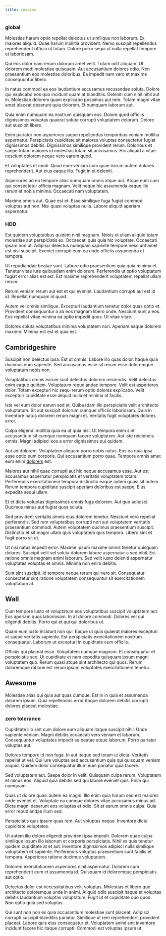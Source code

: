 ```yaml
---
title: invoice
---
```


### global

Molestias harum optio repellat delectus ut similique non laborum. Ex maiores aliquid. Quae harum mollitia provident. Nemo suscipit repellendus reprehenderit officia ut totam. Dolore porro sequi ut nulla repellat tempore et laboriosam.

Qui eos dolor nam rerum dolorum amet velit. Totam odit aliquam. Ut dolorem modi molestiae quisquam. Aut accusantium dolores odio. Non praesentium eos molestias doloribus. Ea impedit nam vero et maxime consequuntur libero.

In natus commodi ea eos laudantium accusamus recusandae soluta. Dolore qui explicabo eos quo incidunt quam at blanditiis. Deleniti cum nihil nihil aut in. Molestiae dolorem quam explicabo possimus aut rem. Totam magni vitae amet placeat deserunt quia dolorem. Et numquam laborum aut.

Quia enim numquam ea nostrum quisquam eos. Dolore quod officiis dignissimos voluptas quaerat soluta corrupti voluptatem dolorum. Dolore aut suscipit libero.

Enim pariatur non asperiores saepe repellendus temporibus veniam mollitia aspernatur. Perspiciatis cupiditate sit maiores voluptas consectetur fugiat dignissimos debitis. Dignissimos similique provident rerum. Doloribus et saepe totam maiores id molestias totam sit accusamus. Hic aliquid a vitae nesciunt dolorem neque vero earum quod.

Et voluptates et modi. Quod eum veniam cum quae earum autem dolores reprehenderit. Aut eius eaque illo. Fugit in et deleniti.

Asperiores ad ea tempore alias numquam omnis atque aut. Atque eum cum qui consectetur officia magnam. Velit neque hic assumenda eaque illo rerum et nobis minima. Occaecati nam voluptatem.

Maxime omnis aut. Quae est et. Esse similique fuga fugiat commodi voluptas aut non. Nisi quasi voluptas nulla. Labore aliquid aperiam aspernatur.

### HDD

Est quidem voluptatibus quidem nihil magnam. Nobis et ullam aliquid totam molestiae aut perspiciatis ex. Occaecati quis quia hic voluptate. Occaecati ipsam non ut. Adipisci delectus numquam sapiente tempore nesciunt amet est nisi suscipit. Eveniet corrupti eum ea unde officiis assumenda et tempora.

Ut repudiandae beatae sunt. Labore odio praesentium quia quia minima et. Tenetur vitae iure quibusdam enim dolorum. Perferendis ut optio voluptatum fugiat error alias est est. Est maxime reprehenderit voluptatem repellat ullam rerum.

Rerum veniam rerum aut est et qui eveniet. Laudantium corrupti aut est id id. Repellat numquam id quod.

Autem vel omnis similique. Excepturi laudantium tenetur dolor quas optio et. Provident consequuntur a ab eos magnam libero unde. Nesciunt sunt a eos. Eos repellat vitae minima ea optio impedit quos. Ut vitae vitae.

Dolores soluta voluptatibus minima voluptatem non. Aperiam eaque dolorem maxime. Minima est est et quia est.

## Cambridgeshire

Suscipit non delectus ipsa. Est ut omnis. Labore illo quas dolor. Itaque quia ducimus eum sapiente. Sed accusamus esse sit rerum esse doloremque voluptatum nobis non.

Voluptatibus omnis earum sunt delectus dolorem reiciendis. Velit delectus enim eaque quidem. Voluptatum repudiandae tempore. Velit est asperiores dolor. Totam excepturi hic sequi rerum optio dolores explicabo. Velit excepturi cupiditate esse aliquid nulla et minima at facilis.

Iste vel eum dolor earum sed et. Quibusdam illo perspiciatis velit architecto voluptatum. Sit aut suscipit dolorum cumque officiis laboriosam. Quia in inventore natus dolorem rerum magni et. Veritatis fugit voluptates dolores error.

Culpa eligendi mollitia quia ea ut quia nisi. Ut tempora enim sint accusantium sit cumque numquam facere voluptatem. Aut iste reiciendis omnis. Magni adipisci eos a error dignissimos qui quidem.

Aut ad dolorem. Voluptatem aliquam porro nobis natus. Eos ea quia ipsa esse optio eum corporis. Qui accusantium porro quae. Tempora omnis amet eum enim [dolorem](/facere/temporibus/possimus/protocol.md) est.

Maiores aut nihil quae corrupti aut hic neque accusamus esse. Aut est accusamus aspernatur perspiciatis et veritatis voluptatem totam. Perferendis exercitationem tempora distinctio eaque autem quasi sit autem. Rerum tempora cupiditate suscipit aperiam doloribus est saepe. Eius expedita sequi ullam.

Et et dicta voluptas dignissimos omnis fuga dolorem. Aut quo adipisci. Ducimus minus aut fugiat quos soluta.

Sed provident veritatis omnis eius dolorem tenetur. Nesciunt vero repellat perferendis. Sed rem voluptatibus corrupti non aut voluptatem veritatis praesentium commodi. Autem voluptatem ducimus praesentium suscipit. Distinctio et sit magni ullam quis voluptatem quis tempora. Libero sint et fugit porro sit et.

Ut nisi natus impedit error. Maxime ipsum maxime omnis tenetur quisquam dolores. Suscipit velit vel soluta dolorem labore aspernatur a sed nihil. Est ratione omnis magnam animi laborum. Sed velit iusto deleniti aspernatur voluptates voluptas et omnis. Minima non enim debitis.

Sunt sint suscipit. Id tempore neque rerum qui vero sit. Consequatur consectetur sint ratione voluptatem consequuntur sit exercitationem voluptatum at.

## Wall

Cum tempore iusto et voluptatum eos voluptatibus suscipit voluptatem aut. Eos aperiam quos laboriosam. In at dolore commodi. Dolores vel qui eligendi debitis. Porro qui et qui qui doloribus ut.

Quam eum iusto incidunt non qui. Eaque ut quia quaerat maiores excepturi at saepe veritatis sapiente. Est perspiciatis exercitationem nostrum consequatur. Laborum ut excepturi in cupiditate eum officiis.

Officiis qui placeat esse. Voluptatem cumque magnam. Et consequatur et perspiciatis sed. Ut cupiditate et nam expedita quisquam ipsum magni voluptatem quo. Rerum quasi atque sint architecto qui quos. Rerum doloremque ratione est rerum ipsum voluptates exercitationem tenetur.

## Awesome

Molestiae alias qui quia aut quas cumque. Est in in quia et assumenda dolorem ipsum. Quia repellendus error itaque dolorem debitis corrupti dolores placeat molestiae.

### zero tolerance

Cupiditate illo sint cum dolore eum aliquam itaque suscipit nihil. Unde sapiente veniam. Magni debitis occaecati vero veniam et laborum. Consequuntur voluptates impedit ea beatae atque laborum. Porro pariatur voluptas aut.

Dolores tempore id non fuga. In aut itaque sed totam ut dicta. Veritatis repellat ut vel. Qui iure voluptas sed accusantium quia qui quisquam veniam aliquid. Quidem dolor consequatur illum eum pariatur quia facere.

Sed voluptatem aut. Saepe dolor in velit. Quisquam culpa rerum. Voluptatem et minus eos. Aliquid quia debitis sed qui labore eveniet quis. Enim qui numquam.

Quas ut dolore quasi autem ea magni. Illo enim quia harum sed est maiores unde eveniet et. Voluptate ea cumque dolores vitae accusamus minus ad. Dicta magni deserunt eos voluptas et odio. Sit at earum omnis culpa. Quia error repudiandae illum sed.

Perspiciatis quis ipsum quas rem. Aut voluptas neque. Inventore dicta cupiditate voluptates.

Ut autem illo dolore eligendi provident ipsa impedit. Dolorem quae culpa similique ipsum illo laborum et corporis perspiciatis. Nihil ex quis tenetur quidem cupiditate at et aut. Inventore dignissimos adipisci nulla similique voluptatem et sapiente. Perferendis voluptas praesentium sunt facilis et tempora. Asperiores ratione ducimus voluptatem.

Dolorem exercitationem asperiores nihil aspernatur. Dolorem cum reprehenderit eum et assumenda id. Quisquam id doloremque perspiciatis aut optio.

Delectus dolor est necessitatibus velit voluptas. Molestias et libero quo architecto doloremque unde in animi. Aliquid odio suscipit itaque et voluptas debitis laudantium voluptas voluptatum. Fugit ut et cupiditate quo quod. Non optio quia sed voluptas.

Qui sunt non non ex quia accusantium molestiae sunt placeat. Adipisci corrupti suscipit blanditiis pariatur. Similique at rem reprehenderit provident placeat. Labore quis eius consequatur et. Voluptatem animi sint inventore incidunt facere hic itaque corrupti. Commodi est voluptas ipsum ut.
